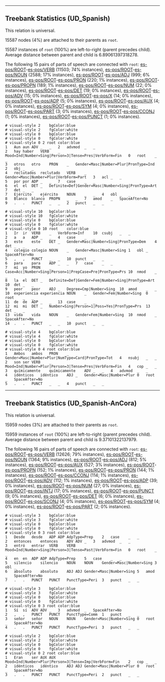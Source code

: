 

--------------------------------------------------------------------------------

## Treebank Statistics (UD_Spanish)

This relation is universal.

15587 nodes (4%) are attached to their parents as `root`.

15587 instances of `root` (100%) are left-to-right (parent precedes child).
Average distance between parent and child is 6.89061397318278.

The following 15 pairs of parts of speech are connected with `root`: [es-pos/ROOT]()-[es-pos/VERB]() (11503; 74% instances), [es-pos/ROOT]()-[es-pos/NOUN]() (2588; 17% instances), [es-pos/ROOT]()-[es-pos/ADJ]() (999; 6% instances), [es-pos/ROOT]()-[es-pos/PRON]() (220; 1% instances), [es-pos/ROOT]()-[es-pos/PROPN]() (189; 1% instances), [es-pos/ROOT]()-[es-pos/NUM]() (22; 0% instances), [es-pos/ROOT]()-[es-pos/DET]() (19; 0% instances), [es-pos/ROOT]()-[es-pos/ADV]() (15; 0% instances), [es-pos/ROOT]()-[es-pos/X]() (14; 0% instances), [es-pos/ROOT]()-[es-pos/ADP]() (5; 0% instances), [es-pos/ROOT]()-[es-pos/AUX]() (4; 0% instances), [es-pos/ROOT]()-[es-pos/SYM]() (4; 0% instances), [es-pos/ROOT]()-[es-pos/PART]() (3; 0% instances), [es-pos/ROOT]()-[es-pos/CCONJ]() (1; 0% instances), [es-pos/ROOT]()-[es-pos/PUNCT]() (1; 0% instances).


~~~ conllu
# visual-style 2	bgColor:blue
# visual-style 2	fgColor:white
# visual-style 0	bgColor:blue
# visual-style 0	fgColor:white
# visual-style 0 2 root	color:blue
1	Aun	aun	ADV	_	_	2	advmod	_	_
2	hay	haber	VERB	_	Mood=Ind|Number=Sing|Person=3|Tense=Pres|VerbForm=Fin	0	root	_	_
3	otros	otro	PRON	_	Gender=Masc|Number=Plur|PronType=Ind	2	obj	_	_
4	reclutados	reclutado	VERB	_	Gender=Masc|Number=Plur|VerbForm=Part	3	acl	_	_
5	por	por	ADP	_	_	7	case	_	_
6	el	el	DET	_	Definite=Def|Gender=Masc|Number=Sing|PronType=Art	7	det	_	_
7	Ejército	ejército	NOUN	_	_	4	obl	_	_
8	Blanco	blanco	PROPN	_	_	7	amod	_	SpaceAfter=No
9	.	.	PUNCT	_	_	2	punct	_	_

~~~


~~~ conllu
# visual-style 10	bgColor:blue
# visual-style 10	fgColor:white
# visual-style 0	bgColor:blue
# visual-style 0	fgColor:white
# visual-style 0 10 root	color:blue
1	Ir	ir	VERB	_	VerbForm=Inf	10	csubj	_	_
2	a	a	ADP	_	_	4	case	_	_
3	este	este	DET	_	Gender=Masc|Number=Sing|PronType=Dem	4	det	_	_
4	colegio	colegio	NOUN	_	Gender=Masc|Number=Sing	1	obl	_	SpaceAfter=No
5	,	,	PUNCT	_	_	10	punct	_	_
6	para	para	ADP	_	_	7	case	_	_
7	mí	yo	PRON	_	Case=Acc|Number=Sing|Person=1|PrepCase=Pre|PronType=Prs	10	nmod	_	_
8	la	el	DET	_	Definite=Def|Gender=Fem|Number=Sing|PronType=Art	10	det	_	_
9	peor	peor	ADJ	_	Degree=Cmp|Number=Sing	10	amod	_	_
10	experiencia	experiencia	NOUN	_	Gender=Fem|Number=Sing	0	root	_	_
11	de	de	ADP	_	_	13	case	_	_
12	mi	mi	DET	_	Number=Sing|Person=1|Poss=Yes|PronType=Prs	13	det	_	_
13	vida	vida	NOUN	_	Gender=Fem|Number=Sing	10	nmod	_	SpaceAfter=No
14	.	.	PUNCT	_	_	10	punct	_	_

~~~


~~~ conllu
# visual-style 4	bgColor:blue
# visual-style 4	fgColor:white
# visual-style 0	bgColor:blue
# visual-style 0	fgColor:white
# visual-style 0 4 root	color:blue
1	Ambos	ambos	PRON	_	Gender=Masc|Number=Plur|NumType=Card|PronType=Tot	4	nsubj	_	_
2	son	ser	VERB	_	Mood=Ind|Number=Plur|Person=3|Tense=Pres|VerbForm=Fin	4	cop	_	_
3	químicamente	químicamente	ADV	_	_	4	advmod	_	_
4	idénticos	idéntico	ADJ	_	Gender=Masc|Number=Plur	0	root	_	SpaceAfter=No
5	.	.	PUNCT	_	_	4	punct	_	_

~~~




--------------------------------------------------------------------------------

## Treebank Statistics (UD_Spanish-AnCora)

This relation is universal.

15959 nodes (3%) are attached to their parents as `root`.

15959 instances of `root` (100%) are left-to-right (parent precedes child).
Average distance between parent and child is 9.37101322137979.

The following 16 pairs of parts of speech are connected with `root`: [es-pos/ROOT]()-[es-pos/VERB]() (12626; 79% instances), [es-pos/ROOT]()-[es-pos/NOUN]() (1364; 9% instances), [es-pos/ROOT]()-[es-pos/ADJ]() (812; 5% instances), [es-pos/ROOT]()-[es-pos/AUX]() (527; 3% instances), [es-pos/ROOT]()-[es-pos/PROPN]() (152; 1% instances), [es-pos/ROOT]()-[es-pos/PRON]() (144; 1% instances), [es-pos/ROOT]()-[es-pos/CCONJ]() (114; 1% instances), [es-pos/ROOT]()-[es-pos/ADV]() (112; 1% instances), [es-pos/ROOT]()-[es-pos/ADP]() (39; 0% instances), [es-pos/ROOT]()-[es-pos/NUM]() (27; 0% instances), [es-pos/ROOT]()-[es-pos/INTJ]() (17; 0% instances), [es-pos/ROOT]()-[es-pos/PUNCT]() (9; 0% instances), [es-pos/ROOT]()-[es-pos/DET]() (6; 0% instances), [es-pos/ROOT]()-[es-pos/SCONJ]() (4; 0% instances), [es-pos/ROOT]()-[es-pos/SYM]() (4; 0% instances), [es-pos/ROOT]()-[es-pos/PART]() (2; 0% instances).


~~~ conllu
# visual-style 3	bgColor:blue
# visual-style 3	fgColor:white
# visual-style 0	bgColor:blue
# visual-style 0	fgColor:white
# visual-style 0 3 root	color:blue
1	Desde	desde	ADP	ADP	AdpType=Prep	2	case	_	_
2	entonces	entonces	ADV	ADV	_	3	advmod	_	_
3	entró	entrar	VERB	VERB	Mood=Ind|Number=Sing|Person=3|Tense=Past|VerbForm=Fin	0	root	_	_
4	en	en	ADP	ADP	AdpType=Prep	5	case	_	_
5	silencio	silencio	NOUN	NOUN	Gender=Masc|Number=Sing	3	obl	_	_
6	absoluto	absoluto	ADJ	ADJ	Gender=Masc|Number=Sing	5	amod	_	SpaceAfter=No
7	.	.	PUNCT	PUNCT	PunctType=Peri	3	punct	_	_

~~~


~~~ conllu
# visual-style 3	bgColor:blue
# visual-style 3	fgColor:white
# visual-style 0	bgColor:blue
# visual-style 0	fgColor:white
# visual-style 0 3 root	color:blue
1	Sí	sí	ADV	ADV	_	3	advmod	_	SpaceAfter=No
2	,	,	PUNCT	PUNCT	PunctType=Comm	1	punct	_	_
3	señor	señor	NOUN	NOUN	Gender=Masc|Number=Sing	0	root	_	SpaceAfter=No
4	.	.	PUNCT	PUNCT	PunctType=Peri	3	punct	_	_

~~~


~~~ conllu
# visual-style 2	bgColor:blue
# visual-style 2	fgColor:white
# visual-style 0	bgColor:blue
# visual-style 0	fgColor:white
# visual-style 0 2 root	color:blue
1	Eran	ser	AUX	AUX	Mood=Ind|Number=Plur|Person=3|Tense=Imp|VerbForm=Fin	2	cop	_	_
2	idénticos	idéntico	ADJ	ADJ	Gender=Masc|Number=Plur	0	root	_	SpaceAfter=No
3	.	.	PUNCT	PUNCT	PunctType=Peri	2	punct	_	_

~~~


